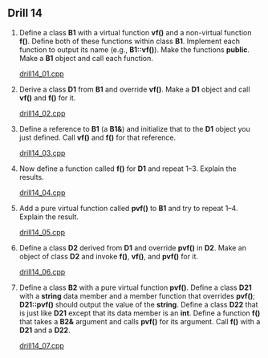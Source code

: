 ## Drill 14

1. Define a class **B1** with a virtual function **vf()** and a non-virtual function **f()**. Define both of these functions within class **B1**. Implement each function to output its name (e.g., **B1::vf()**). Make the functions **public**. Make a **B1** object and call each function.

   [drill14_01.cpp](./drill14_01.cpp)

2. Derive a class **D1** from **B1** and override **vf()**. Make a **D1** object and call **vf()** and **f()** for it.

   [drill14_02.cpp](./drill14_02.cpp)

3. Define a reference to **B1** (a **B1&**) and initialize that to the **D1** object you just defined. Call **vf()** and **f()** for that reference.

   [drill14_03.cpp](./drill14_03.cpp)

4. Now define a function called **f()** for **D1** and repeat 1–3. Explain the results.

   [drill14_04.cpp](./drill14_04.cpp)

5. Add a pure virtual function called **pvf()** to **B1** and try to repeat 1–4. Explain the result.

   [drill14_05.cpp](./drill14_05.cpp)

6. Define a class **D2** derived from **D1** and override **pvf()** in **D2**. Make an object of class **D2** and invoke **f()**, **vf()**, and **pvf()** for it.

   [drill14_06.cpp](./drill14_06.cpp)

7. Define a class **B2** with a pure virtual function **pvf()**. Define a class **D21** with a **string** data member and a member function that overrides **pvf()**; **D21::pvf()** should output the value of the **string**. Define a class **D22** that is just like **D21** except that its data member is an **int**. Define a function **f()** that takes a **B2&** argument and calls **pvf()** for its argument. Call **f()** with a **D21** and a **D22**.

   [drill14_07.cpp](./drill14_07.cpp)

